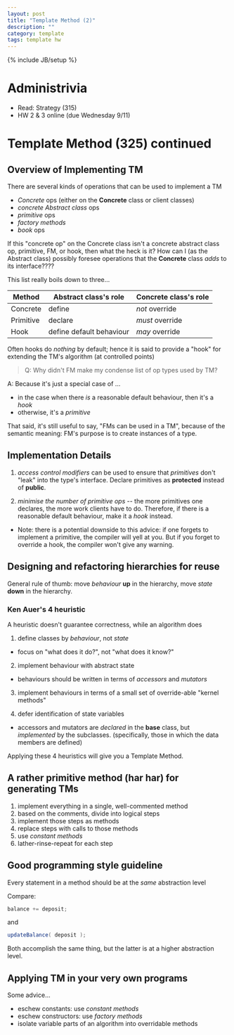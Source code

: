```yaml
---
layout: post
title: "Template Method (2)"
description: ""
category: template
tags: template hw
---
```

{% include JB/setup %}

# Administrivia

* Read: Strategy (315)
* HW 2 & 3 online (due Wednesday 9/11)

# Template Method (325) continued

## Overview of Implementing TM

There are several kinds of operations that can be used to implement a TM

* *Concrete* ops (either on the **Concrete** class or client classes)
* *concrete Abstract class* ops
* *primitive* ops
* *factory methods*
* *book* ops 

If this "concrete op" on the Concrete class isn't a concrete abstract
class op, primitive, FM, or hook, then what the heck is it? How can I
(as the Abstract class) possibly foresee operations that the
**Concrete** class *adds* to its interface????

This list really boils down to three...

| Method               | Abstract class's role     | Concrete class's role |
| -------------------- | ------------------------- | --------------------- |
| Concrete             | define                    | *not* override        | 
| Primitive            | declare                   | *must* override       |
| Hook                 | define default behaviour  | *may* override        |


Often hooks do *nothing* by default; hence it is said to provide a
"hook" for extending the TM's algorithm (at controlled points)

> Q: Why didn't FM make my condense list of op types used by TM?

A: Because it's just a special case of ...

  * in the case when there *is* a reasonable default behaviour, then
    it's a *hook*
  * otherwise, it's a *primitive*

That said, it's still useful to say, "FMs can be used in a TM", because
of the semantic meaning: FM's purpose is to create instances of a type. 

## Implementation Details

1. *access control modifiers* can be used to ensure that *primitives*
   don't "leak" into the type's interface. Declare primitives as
__protected__ instead of __public__.

2. *minimise the number of primitive ops* -- the more primitives one
   declares, the more work clients have to do. Therefore, if there is a
reasonable default behaviour, make it a *hook* instead. 

  * Note: there is a potential downside to this advice: if one forgets
    to implement a primitive, the compiler will yell at you. But if you
forget to override a hook, the compiler won't give any warning.

## Designing and refactoring hierarchies for reuse

General rule of thumb: move *behaviour* __up__ in the hierarchy, move
*state* __down__ in the hierarchy. 

### Ken Auer's 4 heuristic 

A heuristic doesn't guarantee correctness, while an algorithm does

1. define classes by *behaviour*, not *state*
  * focus on "what does it do?", not "what does it know?"

2. implement behaviour with abstract state
  * behaviours should be written in terms of *accessors* and *mutators*

3. implement behaviours in terms of a small set of override-able "kernel
   methods"

4. defer identification of state variables
  * accessors and mutators are *declared* in the __base__ class, but
    *implemented* by the subclasses. (specifically, those in which the
data members are defined) 

Applying these 4 heuristics will give you a Template Method. 

## A rather primitive method (har har) for generating TMs

1. implement everything in a single, well-commented method
2. based on the comments, divide into logical steps
3. implement those steps as methods
4. replace steps with calls to those methods
5. use *constant methods*
6. lather-rinse-repeat for each step

## Good programming style guideline

Every statement in a method should be at the *same* abstraction level

Compare: 

``` java
balance += deposit; 
```

and 

``` java
updateBalance( deposit );
```

Both accomplish the same thing, but the latter is at a higher
abstraction level. 

## Applying TM in your very own programs

Some advice... 

* eschew constants: use *constant methods*
* eschew constructors: use *factory methods* 
* isolate variable parts of an algorithm into overridable methods 



